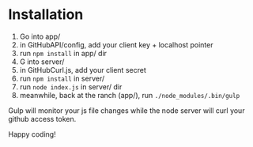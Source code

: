 # Installation

1. Go into app/
2. in GitHubAPI/config, add your client key + localhost pointer
3. run `npm install` in app/ dir
4. G into server/
5. in GitHubCurl.js, add your client secret
6. run `npm install` in server/
7. run `node index.js` in server/ dir
8. meanwhile, back at the ranch (app/), run `./node_modules/.bin/gulp`

Gulp will monitor your js file changes while the node server will curl your github access token. 

Happy coding!
